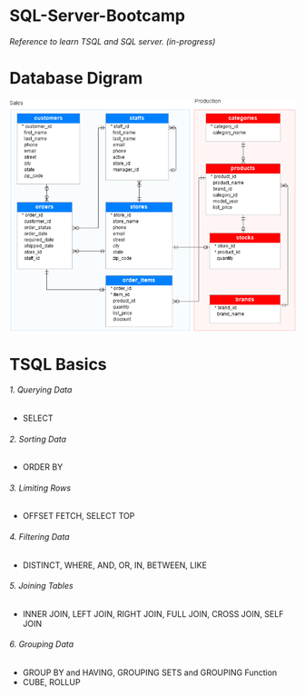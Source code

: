 # SQL-Server-Bootcamp
###### Reference to learn TSQL and SQL server. (in-progress)

# Database Digram
![DB](DbDigram.png)

# TSQL Basics
###### 1. Querying Data
- SELECT 
###### 2. Sorting Data
- ORDER BY
###### 3. Limiting Rows
- OFFSET FETCH, SELECT TOP 
######  4. Filtering Data
- DISTINCT, WHERE, AND, OR, IN, BETWEEN, LIKE 
###### 5. Joining Tables
- INNER JOIN, LEFT JOIN, RIGHT JOIN, FULL JOIN, CROSS JOIN, SELF JOIN
###### 6. Grouping Data
- GROUP BY and HAVING, GROUPING SETS and GROUPING Function
- CUBE, ROLLUP
